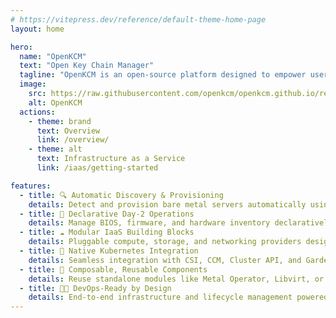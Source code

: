 ```yaml
---
# https://vitepress.dev/reference/default-theme-home-page
layout: home

hero:
  name: "OpenKCM"
  text: "Open Key Chain Manager"
  tagline: "OpenKCM is an open-source platform designed to empower users with robust infrastructure management and bare metal automation"
  image:
    src: https://raw.githubusercontent.com/openkcm/openkcm.github.io/refs/heads/main/docs/assets/logo.png
    alt: OpenKCM
  actions:
    - theme: brand
      text: Overview
      link: /overview/
    - theme: alt
      text: Infrastructure as a Service
      link: /iaas/getting-started

features:
  - title: 🔍 Automatic Discovery & Provisioning
    details: Detect and provision bare metal servers automatically using Kubernetes-native CRDs.
  - title: 🧰 Declarative Day-2 Operations
    details: Manage BIOS, firmware, and hardware inventory declaratively via Kubernetes.
  - title: ☁️ Modular IaaS Building Blocks
    details: Pluggable compute, storage, and networking providers designed for hybrid and edge deployments.
  - title: 🔗 Native Kubernetes Integration
    details: Seamless integration with CSI, CCM, Cluster API, and Gardener.
  - title: 🧱 Composable, Reusable Components
    details: Reuse standalone modules like Metal Operator, Libvirt, or Ceph Providers across environments.
  - title: 👨‍💻 DevOps-Ready by Design
    details: End-to-end infrastructure and lifecycle management powered by a declarative Kubernetes API.
---
```


